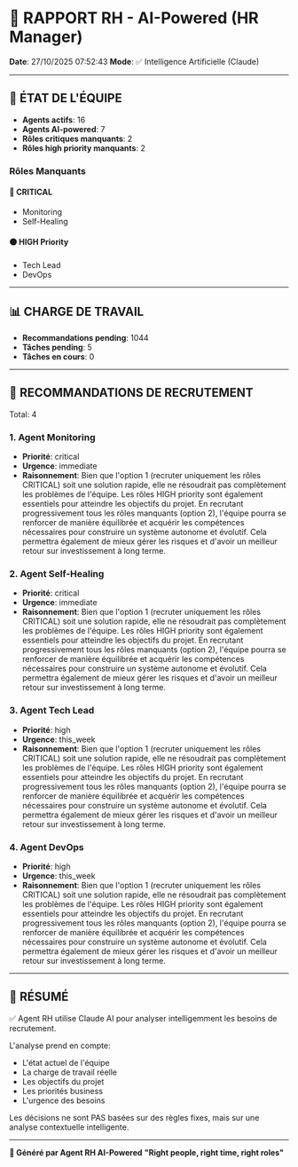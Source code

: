 # 👔 RAPPORT RH - AI-Powered (HR Manager)

**Date**: 27/10/2025 07:52:43
**Mode**: ✅ Intelligence Artificielle (Claude)

---

## 👥 ÉTAT DE L'ÉQUIPE

- **Agents actifs**: 16
- **Agents AI-powered**: 7
- **Rôles critiques manquants**: 2
- **Rôles high priority manquants**: 2

### Rôles Manquants

#### 🔴 CRITICAL

- Monitoring
- Self-Healing

#### 🟠 HIGH Priority

- Tech Lead
- DevOps

---

## 📊 CHARGE DE TRAVAIL

- **Recommandations pending**: 1044
- **Tâches pending**: 5
- **Tâches en cours**: 0

---

## 👥 RECOMMANDATIONS DE RECRUTEMENT

Total: 4


### 1. Agent Monitoring

- **Priorité**: critical
- **Urgence**: immediate
- **Raisonnement**: Bien que l'option 1 (recruter uniquement les rôles CRITICAL) soit une solution rapide, elle ne résoudrait pas complètement les problèmes de l'équipe. Les rôles HIGH priority sont également essentiels pour atteindre les objectifs du projet. En recrutant progressivement tous les rôles manquants (option 2), l'équipe pourra se renforcer de manière équilibrée et acquérir les compétences nécessaires pour construire un système autonome et évolutif. Cela permettra également de mieux gérer les risques et d'avoir un meilleur retour sur investissement à long terme.


### 2. Agent Self-Healing

- **Priorité**: critical
- **Urgence**: immediate
- **Raisonnement**: Bien que l'option 1 (recruter uniquement les rôles CRITICAL) soit une solution rapide, elle ne résoudrait pas complètement les problèmes de l'équipe. Les rôles HIGH priority sont également essentiels pour atteindre les objectifs du projet. En recrutant progressivement tous les rôles manquants (option 2), l'équipe pourra se renforcer de manière équilibrée et acquérir les compétences nécessaires pour construire un système autonome et évolutif. Cela permettra également de mieux gérer les risques et d'avoir un meilleur retour sur investissement à long terme.


### 3. Agent Tech Lead

- **Priorité**: high
- **Urgence**: this_week
- **Raisonnement**: Bien que l'option 1 (recruter uniquement les rôles CRITICAL) soit une solution rapide, elle ne résoudrait pas complètement les problèmes de l'équipe. Les rôles HIGH priority sont également essentiels pour atteindre les objectifs du projet. En recrutant progressivement tous les rôles manquants (option 2), l'équipe pourra se renforcer de manière équilibrée et acquérir les compétences nécessaires pour construire un système autonome et évolutif. Cela permettra également de mieux gérer les risques et d'avoir un meilleur retour sur investissement à long terme.


### 4. Agent DevOps

- **Priorité**: high
- **Urgence**: this_week
- **Raisonnement**: Bien que l'option 1 (recruter uniquement les rôles CRITICAL) soit une solution rapide, elle ne résoudrait pas complètement les problèmes de l'équipe. Les rôles HIGH priority sont également essentiels pour atteindre les objectifs du projet. En recrutant progressivement tous les rôles manquants (option 2), l'équipe pourra se renforcer de manière équilibrée et acquérir les compétences nécessaires pour construire un système autonome et évolutif. Cela permettra également de mieux gérer les risques et d'avoir un meilleur retour sur investissement à long terme.




---

## 🎯 RÉSUMÉ

✅ Agent RH utilise Claude AI pour analyser intelligemment les besoins de recrutement.

L'analyse prend en compte:
- L'état actuel de l'équipe
- La charge de travail réelle
- Les objectifs du projet
- Les priorités business
- L'urgence des besoins

Les décisions ne sont PAS basées sur des règles fixes, mais sur une analyse contextuelle intelligente.

---

**👔 Généré par Agent RH AI-Powered**
**"Right people, right time, right roles"**
